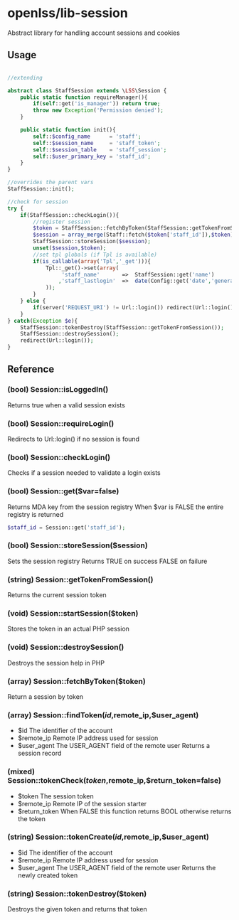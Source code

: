 openlss/lib-session
===========

Abstract library for handling account sessions and cookies

Usage
----
```php

//extending

abstract class StaffSession extends \LSS\Session {
	public static function requireManager(){
		if(self::get('is_manager')) return true;
		throw new Exception('Permission denied');
	}

	public static function init(){
		self::$config_name		= 'staff';
		self::$session_name		= 'staff_token';
		self::$session_table	= 'staff_session';
		self::$user_primary_key	= 'staff_id';
	}
}

//overrides the parent vars
StaffSession::init();

//check for session
try {
	if(StaffSession::checkLogin()){
		//register session
		$token = StaffSession::fetchByToken(StaffSession::getTokenFromSession());
		$session = array_merge(Staff::fetch($token['staff_id']),$token);
		StaffSession::storeSession($session);
		unset($session,$token);
		//set tpl globals (if Tpl is available)
		if(is_callable(array('Tpl','_get'))){
			Tpl::_get()->set(array(
				 'staff_name'		=>	StaffSession::get('name')
				,'staff_lastlogin'	=>	date(Config::get('date','general_format'),StaffSession::get('last_login'))
			));
		}
	} else {
		if(server('REQUEST_URI') != Url::login()) redirect(Url::login());
	}
} catch(Exception $e){
	StaffSession::tokenDestroy(StaffSession::getTokenFromSession());
	StaffSession::destroySession();
	redirect(Url::login());
}
```

Reference
-----

### (bool) Session::isLoggedIn()
Returns true when a valid session exists

### (bool) Session::requireLogin()
Redirects to Url::login() if no session is found

### (bool) Session::checkLogin()
Checks if a session needed to validate a login exists

### (bool) Session::get($var=false)
Returns MDA key from the session registry
When $var is FALSE the entire registry is returned
```php
$staff_id = Session::get('staff_id');
```

### (bool) Session::storeSession($session)
Sets the session registry
Returns TRUE on success FALSE on failure

### (string) Session::getTokenFromSession()
Returns the current session token

### (void) Session::startSession($token)
Stores the token in an actual PHP session

### (void) Session::destroySession()
Destroys the session help in PHP

### (array) Session::fetchByToken($token)
Return a session by token

### (array) Session::findToken($id,$remote_ip,$user_agent)
  * $id				The identifier of the account
  * $remote_ip		Remote IP address used for session
  * $user_agent		The USER_AGENT field of the remote user
Returns a session record

### (mixed) Session::tokenCheck($token,$remote_ip,$return_token=false)
  * $token			The session token
  * $remote_ip		Remote IP of the session starter
  * $return_token	When FALSE this function returns BOOL otherwise returns the token

### (string) Session::tokenCreate($id,$remote_ip,$user_agent)
  * $id				The identifier of the account
  * $remote_ip		Remote IP address used for session
  * $user_agent		The USER_AGENT field of the remote user
Returns the newly created token

### (string) Session::tokenDestroy($token)
Destroys the given token and returns that token


